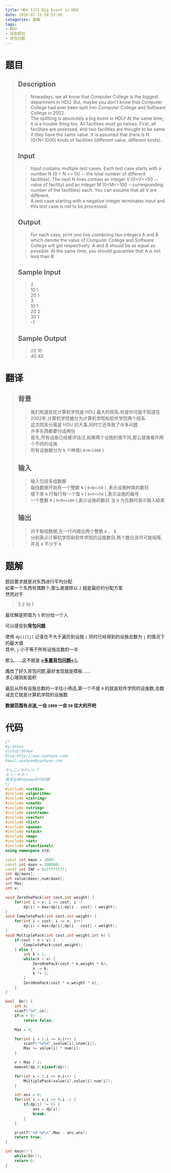 ```yaml
---
title: HDU 1171.Big Event in HDU
date: 2016-07-15 10:57:49
categories: 题解
tags: 
- HDU
- 动态规划
- 背包问题
---
```

# 题目
> 
> ## Description  
>> Nowadays, we all know that Computer College is the biggest department in HDU. But, maybe you don't know that Computer College had ever been split into Computer College and Software College in 2002.   
>> The splitting is absolutely a big event in HDU! At the same time, it is a trouble thing too. All facilities must go halves. First, all facilities are assessed, and two facilities are thought to be same if they have the same value. It is assumed that there is N (0&lt;N&lt;1000) kinds of facilities (different value, different kinds).   
>>    
>> <!--more-->  
> 
> ## Input  
>> Input contains multiple test cases. Each test case starts with a number N (0 &lt; N &lt;= 50 -- the total number of different facilities). The next N lines contain an integer V (0&lt;V&lt;=50 --value of facility) and an integer M (0&lt;M&lt;=100 --corresponding number of the facilities) each. You can assume that all V are different.   
>> A test case starting with a negative integer terminates input and this test case is not to be processed.   
>>    
> 
> ## Output  
>> For each case, print one line containing two integers A and B which denote the value of Computer College and Software College will get respectively. A and B should be as equal as possible. At the same time, you should guarantee that A is not less than B.   
>>    
> 
> ## Sample Input  
>> 2  
>> 10 1  
>> 20 1  
>> 3  
>> 10 1   
>> 20 2  
>> 30 1  
>> -1   
>>    
> 
> ## Sample Output  
>> 20 10  
>> 40 40   

# 翻译
> ## 背景
>> 我们知道现在计算机学院是 HDU 最大的院系,但是你可能不知道在2002年,计算机学院被分为计算机学院和软件学院两个院系  
>> 这次院系分离是 HDU 的大事,同时它还导致了许多问题  
>> 许多东西都要分成两份  
>> 首先,所有设施已经被评估过,如果两个设施的值不同,那么就被看作两个不同的设施  
>> 所有设施被分为 `N` 个种类( `0<N<1000` )  
>
> ## 输入
>> 输入包括多组数据  
>> 每组数据开始有一个整数 `N` ( `0<N<=50` ) ,表示设施种类的数目  
>> 接下来 `N` 行每行有一个值 `V` ( `0<V<=50` ),表示设施的编号  
>> 一个整数 `M` ( `0<M<=100` ),表示设施的数目
>> 当 `N` 为负数时表示输入结束  
>
> ## 输出
>> 对于每组数据,在一行内输出两个整数 `A` 、 `B`  
>> 分别表示计算机学院和软件学院的设施数目,两个数应该尽可能相等,并且 `A` 不少于 `B`  

# 题解
题目要求就是对东西进行平均分配  
如果一个东西有偶数个,那么直接除以 `2` 就是最好的分配方案  
然而对于
> 5 2
> 10 1

最优解是把值为 `5` 的分给一个人  

可以感受到**背包问题**   

使用 `dp[i][j]` 记录在不大于遍历到设施 `i` 同时已经得到的设施总数为 `j` 的情况下的最大值  
其中, `j` 小于等于所有设施总数的一半  

那么……这不就是 [**>多重背包问题<**](http://www.oyohyee.com/post/Algorithm/Package_Problem.html#多重背包问题)么  

魔改了好久背包问题,最好发现就是模板……  
求心理阴影面积  

最后从所有设施总数的一半往小筛选,第一个不是 `0` 的就是软件学院的设施数,总数减去它就是计算机学院的设施数  

**数据范围有点迷,一会 `1000` 一会 `50` 往大的开吧**  

# 代码
```cpp Big Event in HDU https://github.com/OhYee/ACM.github.io/blob/master\HDU\1171.Big%20Event%20in%20HDU.cpp 代码备份
/*
By:OhYee
Github:OhYee
Blog:http://www.oyohyee.com/
Email:oyohyee@oyohyee.com

かしこいかわいい？
エリーチカ！
要写出来Хорошо的代码哦~
*/
#include <cstdio>
#include <algorithm>
#include <cstring>
#include <cmath>
#include <string>
#include <iostream>
#include <vector>
#include <list>
#include <queue>
#include <stack>
#include <map>
#include <set>
#include <functional>
using namespace std;

const int maxn = 1000;
const int maxv = 300000;
const int INF = 0x7fffffff;
int dp[maxv];
int value[maxn],num[maxn];
int Max;
int v;

void ZeroOnePack(int cost,int weight) {
    for(int i = v; i >= cost; i--)
        dp[i] = max(dp[i],dp[i - cost] + weight);
}
void CompletePack(int cost,int weight) {
    for(int i = cost; i <= v; i++)
        dp[i] = max(dp[i],dp[i - cost] + weight);
}
void MultiplePack(int cost,int weight,int n) {
    if(cost * n > v) {
        CompletePack(cost,weight);
    } else {
        int k = 1;
        while(k < n) {
            ZeroOnePack(cost * k,weight * k);
            n -= k;
            k *= 2;
        }
        ZeroOnePack(cost * n,weight * n);
    }
}

bool  Do() {
    int n;
    scanf("%d",&n);
    if(n < 0)
        return false;

    Max = 0;

    for(int i = 1;i <= n;i++) {
        scanf("%d%d",&value[i],&num[i]);
        Max += value[i] * num[i];
    }

    v = Max / 2;
    memset(dp,0,sizeof(dp));

    for(int i = 1;i <= n;i++) {
        MultiplePack(value[i],value[i],num[i]);
    }

    int ans = 0;
    for(int i = v;i >= 0;i--) {
        if(dp[i] != 0) {
            ans = dp[i];
            break;
        }
    }

    printf("%d %d\n",Max - ans,ans);
    return true;
}

int main() {
    while(Do());
    return 0;
}
```